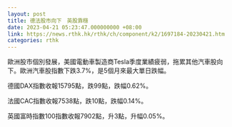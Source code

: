 ```yaml
---
layout: post
title: 德法股市向下　英股靠穩
date: 2023-04-21 05:23:47.000000000 +08:00
link: https://news.rthk.hk/rthk/ch/component/k2/1697184-20230421.htm
categories: rthk
---
```


歐洲股市個別發展，美國電動車製造商Tesla季度業績疲弱，拖累其他汽車股向下。歐洲汽車股指數下跌3.7%，是5個月來最大單日跌幅。

德國DAX指數收報15795點，跌99點，跌幅0.62%。

法國CAC指數收報7538點，跌10點，跌幅0.14%。

英國富時指數100指數收報7902點，升3點，升幅0.05%。
